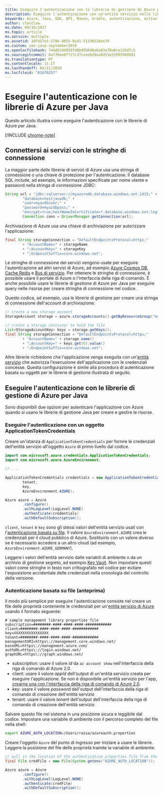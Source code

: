 ```yaml
---
title: Eseguire l'autenticazione con le librerie di gestione di Azure per Java
description: Eseguire l'autenticazione con un'entità servizio nelle librerie di gestione di Azure per Java
keywords: Azure, Java, SDK, API, Maven, Gradle, autenticazione, active directory, entità servizio
author: rloutlaw
ms.date: 04/16/2017
ms.topic: article
ms.service: multiple
ms.assetid: 10f457e3-578b-4655-8cd1-51339226ee7d
ms.custom: seo-java-september2019
ms.openlocfilehash: 744d0194958fd0bd5bb96e6a03a70a8ce126d7c5
ms.sourcegitcommit: 0af39ee9ff27c37ceeeb28ea9d51e32995989591
ms.translationtype: HT
ms.contentlocale: it-IT
ms.lasthandoff: 04/21/2020
ms.locfileid: "81670257"
---
```

# <a name="authenticate-with-the-azure-libraries-for-java"></a>Eseguire l'autenticazione con le librerie di Azure per Java

Questo articolo illustra come eseguire l'autenticazione con le librerie di Azure per Java.

[!INCLUDE [chrome-note](includes/chrome-note.md)]

## <a name="connect-to-services-with-connection-strings"></a>Connettersi ai servizi con le stringhe di connessione

La maggior parte delle librerie di servizi di Azure usa una stringa di connessione o una chiave di protezione per l'autenticazione. Il database SQL include, ad esempio, le informazioni specificate per nome utente e password nella stringa di connessione JDBC:

```java
String url = "jdbc:sqlserver://myazuredb.database.windows.net:1433;" +
        "database=testjavadb;" +
        "user=myazdbuser;" +
        "password=myazdbpass;" +
        "encrypt=true;hostNameInCertificate=*.database.windows.net;loginTimeout=30;";
        Connection conn = DriverManager.getConnection(url);
```

Archiviazione di Azure usa una chiave di archiviazione per autorizzare l'applicazione:

```java
final String storageConnection = "DefaultEndpointsProtocol=https;"
        + "AccountName=" + storageName
        + ";AccountKey=" + storageKey
        + ";EndpointSuffix=core.windows.net";
```

Le stringhe di connessione dei servizi vengono usate per eseguire l'autenticazione ad altri servizi di Azure, ad esempio [Azure Cosmos DB](/azure/cosmos-db/sql-api-java-application#UseService), [Cache Redis](/azure/redis-cache/cache-java-get-started) e [Bus di servizio](/azure/service-bus-messaging/service-bus-java-how-to-use-queues). Per ottenere le stringhe di connessione, è possibile usare il portale di Azure o l'interfaccia della riga di comando.  È anche possibile usare le librerie di gestione di Azure per Java per eseguire query nelle risorse per creare stringhe di connessione nel codice.

Questo codice, ad esempio, usa le librerie di gestione per creare una stringa di connessione dell'account di archiviazione:

```java
// create a new storage account
StorageAccount storage = azure.storageAccounts().getByResourceGroup("myResourceGroup","myStorageAccount");

// create a storage container to hold the file
List<StorageAccountKey> keys = storage.getKeys();
final String storageConnection = "DefaultEndpointsProtocol=https;"
        + "AccountName=" + storage.name()
        + ";AccountKey=" + keys.get(0).value()
        + ";EndpointSuffix=core.windows.net";
```

Altre librerie richiedono che l'applicazione venga eseguita con un'[entità servizio](/azure/active-directory/develop/active-directory-application-objects) che autorizza l'esecuzione dell'applicazione con le credenziali concesse. Questa configurazione è simile alla procedura di autenticazione basata su oggetti per le librerie di gestione illustrata di seguito.

<a name="mgmt-auth"></a>

##  <a name="authenticate-with-the-azure-management-libraries-for-java"></a>Eseguire l'autenticazione con le librerie di gestione di Azure per Java

Sono disponibili due opzioni per autenticare l'applicazione con Azure quando si usano le librerie di gestione Java per creare e gestire le risorse.

### <a name="authenticate-with-an-applicationtokencredentials-object"></a>Eseguire l'autenticazione con un oggetto ApplicationTokenCredentials

Creare un'istanza di `ApplicationTokenCredentials` per fornire le credenziali dell'entità servizio all'oggetto `Azure` di primo livello dal codice.

```java
import com.microsoft.azure.credentials.ApplicationTokenCredentials;
import com.microsoft.azure.AzureEnvironment;

// ...

ApplicationTokenCredentials credentials = new ApplicationTokenCredentials(client,
        tenant,
        key,
        AzureEnvironment.AZURE);

Azure azure = Azure
        .configure()
        .withLogLevel(LogLevel.NONE)
        .authenticate(credentials)
        .withDefaultSubscription();
```

`client`, `tenant` e `key` sono gli stessi valori dell'entità servizio usati con l'[autenticazione basata su file](#mgmt-file). Il valore `AzureEnvironment.AZURE` crea le credenziali per il cloud pubblico di Azure. Sostituirlo con un valore diverso se è necessario accedere a un altro cloud (ad esempio, `AzureEnvironment.AZURE_GERMANY`).

 Leggere i valori dell'entità servizio dalle variabili di ambiente o da un archivio di gestione segreto, ad esempio [Key Vault](/azure/key-vault/key-vault-whatis). Non impostare questi valori come stringhe in testo non crittografato nel codice per evitare l'esposizione accidentale delle credenziali nella cronologia del controllo della versione.

<a name="mgmt-file"></a>

### <a name="file-based-authentication-preview"></a>Autenticazione basata su file (anteprima)

Il modo più semplice per eseguire l'autenticazione consiste nel creare un file delle proprietà contenente le credenziali per un'[entità servizio di Azure](/azure/active-directory/develop/active-directory-application-objects) usando il formato seguente:

```text
# sample management library properties file
subscription=########-####-####-####-############
client=########-####-####-####-############
key=XXXXXXXXXXXXXXXX
tenant=########-####-####-####-############
managementURI=https\://management.core.windows.net/
baseURL=https\://management.azure.com/
authURL=https\://login.windows.net/
graphURL=https\://graph.windows.net/
```

- subscription: usare il valore *id* da `az account show` nell'interfaccia della riga di comando di Azure 2.0.
- client: usare il valore *appId* dell'output di un'entità servizio creata per eseguire l'applicazione. Se non è disponibile un'entità servizio per l'app, [crearne una con l'interfaccia della riga di comando di Azure 2.0](/cli/azure/create-an-azure-service-principal-azure-cli).
- key: usare il valore *password* dell'output dell'interfaccia della riga di comando di creazione dell'entità servizio
- tenant: usare il valore *tenant* dell'output dell'interfaccia della riga di comando di creazione dell'entità servizio

Salvare questo file nel sistema in una posizione sicura e leggibile dal codice. Impostare una variabile di ambiente con il percorso completo del file nella shell:

```bash
export AZURE_AUTH_LOCATION=/Users/raisa/azureauth.properties
```

Creare l'oggetto `Azure` del punto di ingresso per iniziare a usare le librerie. Leggere la posizione del file delle proprietà tramite la variabile di ambiente.

```java
// pull in the location of the authentication properties file from the environment
final File credFile = new File(System.getenv("AZURE_AUTH_LOCATION"));

Azure azure = Azure
        .configure()
        .withLogLevel(LogLevel.NONE)
        .authenticate(credFile)
        .withDefaultSubscription();
```
